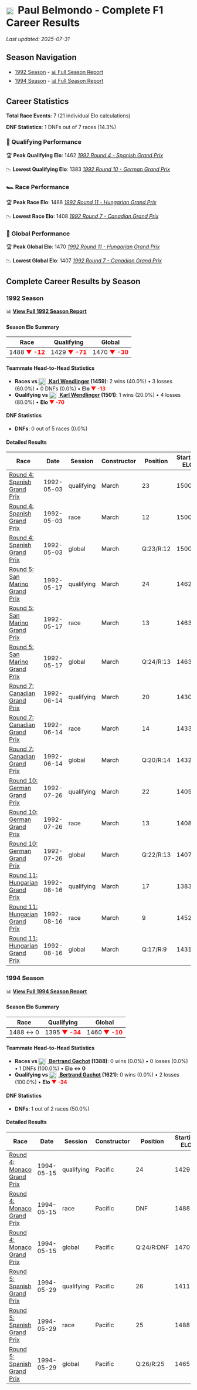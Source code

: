 # <img src="https://upload.wikimedia.org/wikipedia/commons/c/c3/Flag_of_France.svg" alt="France" width="20" height="auto" style="vertical-align: middle; margin-right: 5px;" onerror="this.outerHTML='🇫🇷'; this.style.marginRight='5px';"/> Paul Belmondo - Complete F1 Career Results

*Last updated: 2025-07-31*

## Season Navigation

- [1992 Season](#1992-season) - [📊 Full Season Report](../seasons/1992-season-report)
- [1994 Season](#1994-season) - [📊 Full Season Report](../seasons/1994-season-report)

## Career Statistics

**Total Race Events**: 7 (21 individual Elo calculations)

**DNF Statistics**: 1 DNFs out of 7 races (14.3%)

### 🏁 Qualifying Performance

🏆 **Peak Qualifying Elo**: 1462
   *[1992 Round 4 - Spanish Grand Prix](../seasons/1992-season-report#round-4-spanish-grand-prix)*

📉 **Lowest Qualifying Elo**: 1383
   *[1992 Round 10 - German Grand Prix](../seasons/1992-season-report#round-10-german-grand-prix)*

### 🏎️ Race Performance

🏆 **Peak Race Elo**: 1488
   *[1992 Round 11 - Hungarian Grand Prix](../seasons/1992-season-report#round-11-hungarian-grand-prix)*

📉 **Lowest Race Elo**: 1408
   *[1992 Round 7 - Canadian Grand Prix](../seasons/1992-season-report#round-7-canadian-grand-prix)*

### 🌟 Global Performance

🏆 **Peak Global Elo**: 1470
   *[1992 Round 11 - Hungarian Grand Prix](../seasons/1992-season-report#round-11-hungarian-grand-prix)*

📉 **Lowest Global Elo**: 1407
   *[1992 Round 7 - Canadian Grand Prix](../seasons/1992-season-report#round-7-canadian-grand-prix)*


## Complete Career Results by Season

### 1992 Season

📊 **[View Full 1992 Season Report](../seasons/1992-season-report)**

#### Season Elo Summary

| Race | Qualifying | Global |
|------|------------|--------|
| 1488 **<span style="color: red;">▼ -12</span>** | 1429 **<span style="color: red;">▼ -71</span>** | 1470 **<span style="color: red;">▼ -30</span>** |

#### Teammate Head-to-Head Statistics

- **Races vs [<img src="https://upload.wikimedia.org/wikipedia/commons/4/41/Flag_of_Austria.svg" alt="Austria" width="20" height="auto" style="vertical-align: middle; margin-right: 5px;" onerror="this.outerHTML='🇦🇹'; this.style.marginRight='5px';"/> Karl Wendlinger](karl-wendlinger) (1459)**: 2 wins (40.0%) • 3 losses (60.0%) • 0 DNFs (0.0%) • **Elo **<span style="color: red;">▼ -13</span>****
- **Qualifying vs [<img src="https://upload.wikimedia.org/wikipedia/commons/4/41/Flag_of_Austria.svg" alt="Austria" width="20" height="auto" style="vertical-align: middle; margin-right: 5px;" onerror="this.outerHTML='🇦🇹'; this.style.marginRight='5px';"/> Karl Wendlinger](karl-wendlinger) (1501)**: 1 wins (20.0%) • 4 losses (80.0%) • **Elo **<span style="color: red;">▼ -70</span>****


#### DNF Statistics

- **DNFs**: 0 out of 5 races (0.0%)

#### Detailed Results

| Race | Date | Session | Constructor | Position | Starting ELO | ELO Change | Final ELO | Teammate |
|------|------|---------|-------------|----------|--------------|------------|-----------|----------|
| [Round 4: Spanish Grand Prix](../seasons/1992-season-report#round-4-spanish-grand-prix) | 1992-05-03 | qualifying | March | 23 | 1500 | -38 | 1462 | [<img src="https://upload.wikimedia.org/wikipedia/commons/4/41/Flag_of_Austria.svg" alt="Austria" width="20" height="auto" style="vertical-align: middle; margin-right: 5px;" onerror="this.outerHTML='🇦🇹'; this.style.marginRight='5px';"/> Karl Wendlinger](karl-wendlinger) |
| [Round 4: Spanish Grand Prix](../seasons/1992-season-report#round-4-spanish-grand-prix) | 1992-05-03 | race | March | 12 | 1500 | -37 | 1463 | [<img src="https://upload.wikimedia.org/wikipedia/commons/4/41/Flag_of_Austria.svg" alt="Austria" width="20" height="auto" style="vertical-align: middle; margin-right: 5px;" onerror="this.outerHTML='🇦🇹'; this.style.marginRight='5px';"/> Karl Wendlinger](karl-wendlinger) |
| [Round 4: Spanish Grand Prix](../seasons/1992-season-report#round-4-spanish-grand-prix) | 1992-05-03 | global | March | Q:23/R:12 | 1500 | -37 | 1463 | [<img src="https://upload.wikimedia.org/wikipedia/commons/4/41/Flag_of_Austria.svg" alt="Austria" width="20" height="auto" style="vertical-align: middle; margin-right: 5px;" onerror="this.outerHTML='🇦🇹'; this.style.marginRight='5px';"/> Karl Wendlinger](karl-wendlinger) |
| [Round 5: San Marino Grand Prix](../seasons/1992-season-report#round-5-san-marino-grand-prix) | 1992-05-17 | qualifying | March | 24 | 1462 | -31 | 1430 | [<img src="https://upload.wikimedia.org/wikipedia/commons/4/41/Flag_of_Austria.svg" alt="Austria" width="20" height="auto" style="vertical-align: middle; margin-right: 5px;" onerror="this.outerHTML='🇦🇹'; this.style.marginRight='5px';"/> Karl Wendlinger](karl-wendlinger) |
| [Round 5: San Marino Grand Prix](../seasons/1992-season-report#round-5-san-marino-grand-prix) | 1992-05-17 | race | March | 13 | 1463 | -30 | 1433 | [<img src="https://upload.wikimedia.org/wikipedia/commons/4/41/Flag_of_Austria.svg" alt="Austria" width="20" height="auto" style="vertical-align: middle; margin-right: 5px;" onerror="this.outerHTML='🇦🇹'; this.style.marginRight='5px';"/> Karl Wendlinger](karl-wendlinger) |
| [Round 5: San Marino Grand Prix](../seasons/1992-season-report#round-5-san-marino-grand-prix) | 1992-05-17 | global | March | Q:24/R:13 | 1463 | -30 | 1432 | [<img src="https://upload.wikimedia.org/wikipedia/commons/4/41/Flag_of_Austria.svg" alt="Austria" width="20" height="auto" style="vertical-align: middle; margin-right: 5px;" onerror="this.outerHTML='🇦🇹'; this.style.marginRight='5px';"/> Karl Wendlinger](karl-wendlinger) |
| [Round 7: Canadian Grand Prix](../seasons/1992-season-report#round-7-canadian-grand-prix) | 1992-06-14 | qualifying | March | 20 | 1430 | -26 | 1405 | [<img src="https://upload.wikimedia.org/wikipedia/commons/4/41/Flag_of_Austria.svg" alt="Austria" width="20" height="auto" style="vertical-align: middle; margin-right: 5px;" onerror="this.outerHTML='🇦🇹'; this.style.marginRight='5px';"/> Karl Wendlinger](karl-wendlinger) |
| [Round 7: Canadian Grand Prix](../seasons/1992-season-report#round-7-canadian-grand-prix) | 1992-06-14 | race | March | 14 | 1433 | -25 | 1408 | [<img src="https://upload.wikimedia.org/wikipedia/commons/4/41/Flag_of_Austria.svg" alt="Austria" width="20" height="auto" style="vertical-align: middle; margin-right: 5px;" onerror="this.outerHTML='🇦🇹'; this.style.marginRight='5px';"/> Karl Wendlinger](karl-wendlinger) |
| [Round 7: Canadian Grand Prix](../seasons/1992-season-report#round-7-canadian-grand-prix) | 1992-06-14 | global | March | Q:20/R:14 | 1432 | -25 | 1407 | [<img src="https://upload.wikimedia.org/wikipedia/commons/4/41/Flag_of_Austria.svg" alt="Austria" width="20" height="auto" style="vertical-align: middle; margin-right: 5px;" onerror="this.outerHTML='🇦🇹'; this.style.marginRight='5px';"/> Karl Wendlinger](karl-wendlinger) |
| [Round 10: German Grand Prix](../seasons/1992-season-report#round-10-german-grand-prix) | 1992-07-26 | qualifying | March | 22 | 1405 | -21 | 1383 | [<img src="https://upload.wikimedia.org/wikipedia/commons/4/41/Flag_of_Austria.svg" alt="Austria" width="20" height="auto" style="vertical-align: middle; margin-right: 5px;" onerror="this.outerHTML='🇦🇹'; this.style.marginRight='5px';"/> Karl Wendlinger](karl-wendlinger) |
| [Round 10: German Grand Prix](../seasons/1992-season-report#round-10-german-grand-prix) | 1992-07-26 | race | March | 13 | 1408 | +43 | 1452 | [<img src="https://upload.wikimedia.org/wikipedia/commons/4/41/Flag_of_Austria.svg" alt="Austria" width="20" height="auto" style="vertical-align: middle; margin-right: 5px;" onerror="this.outerHTML='🇦🇹'; this.style.marginRight='5px';"/> Karl Wendlinger](karl-wendlinger) |
| [Round 10: German Grand Prix](../seasons/1992-season-report#round-10-german-grand-prix) | 1992-07-26 | global | March | Q:22/R:13 | 1407 | +24 | 1431 | [<img src="https://upload.wikimedia.org/wikipedia/commons/4/41/Flag_of_Austria.svg" alt="Austria" width="20" height="auto" style="vertical-align: middle; margin-right: 5px;" onerror="this.outerHTML='🇦🇹'; this.style.marginRight='5px';"/> Karl Wendlinger](karl-wendlinger) |
| [Round 11: Hungarian Grand Prix](../seasons/1992-season-report#round-11-hungarian-grand-prix) | 1992-08-16 | qualifying | March | 17 | 1383 | +46 | 1429 | [<img src="https://upload.wikimedia.org/wikipedia/commons/4/41/Flag_of_Austria.svg" alt="Austria" width="20" height="auto" style="vertical-align: middle; margin-right: 5px;" onerror="this.outerHTML='🇦🇹'; this.style.marginRight='5px';"/> Karl Wendlinger](karl-wendlinger) |
| [Round 11: Hungarian Grand Prix](../seasons/1992-season-report#round-11-hungarian-grand-prix) | 1992-08-16 | race | March | 9 | 1452 | +36 | 1488 | [<img src="https://upload.wikimedia.org/wikipedia/commons/4/41/Flag_of_Austria.svg" alt="Austria" width="20" height="auto" style="vertical-align: middle; margin-right: 5px;" onerror="this.outerHTML='🇦🇹'; this.style.marginRight='5px';"/> Karl Wendlinger](karl-wendlinger) |
| [Round 11: Hungarian Grand Prix](../seasons/1992-season-report#round-11-hungarian-grand-prix) | 1992-08-16 | global | March | Q:17/R:9 | 1431 | +39 | 1470 | [<img src="https://upload.wikimedia.org/wikipedia/commons/4/41/Flag_of_Austria.svg" alt="Austria" width="20" height="auto" style="vertical-align: middle; margin-right: 5px;" onerror="this.outerHTML='🇦🇹'; this.style.marginRight='5px';"/> Karl Wendlinger](karl-wendlinger) |

### 1994 Season

📊 **[View Full 1994 Season Report](../seasons/1994-season-report)**

#### Season Elo Summary

| Race | Qualifying | Global |
|------|------------|--------|
| 1488 ↔ 0 | 1395 **<span style="color: red;">▼ -34</span>** | 1460 **<span style="color: red;">▼ -10</span>** |

#### Teammate Head-to-Head Statistics

- **Races vs [<img src="https://upload.wikimedia.org/wikipedia/commons/6/65/Flag_of_Belgium.svg" alt="Belgium" width="20" height="auto" style="vertical-align: middle; margin-right: 5px;" onerror="this.outerHTML='🇧🇪'; this.style.marginRight='5px';"/> Bertrand Gachot](bertrand-gachot) (1388)**: 0 wins (0.0%) • 0 losses (0.0%) • 1 DNFs (100.0%) • **Elo ↔ 0**
- **Qualifying vs [<img src="https://upload.wikimedia.org/wikipedia/commons/6/65/Flag_of_Belgium.svg" alt="Belgium" width="20" height="auto" style="vertical-align: middle; margin-right: 5px;" onerror="this.outerHTML='🇧🇪'; this.style.marginRight='5px';"/> Bertrand Gachot](bertrand-gachot) (1621)**: 0 wins (0.0%) • 2 losses (100.0%) • **Elo **<span style="color: red;">▼ -34</span>****


#### DNF Statistics

- **DNFs**: 1 out of 2 races (50.0%)

#### Detailed Results

| Race | Date | Session | Constructor | Position | Starting ELO | ELO Change | Final ELO | Teammate |
|------|------|---------|-------------|----------|--------------|------------|-----------|----------|
| [Round 4: Monaco Grand Prix](../seasons/1994-season-report#round-4-monaco-grand-prix) | 1994-05-15 | qualifying | Pacific | 24 | 1429 | -18 | 1411 | [<img src="https://upload.wikimedia.org/wikipedia/commons/6/65/Flag_of_Belgium.svg" alt="Belgium" width="20" height="auto" style="vertical-align: middle; margin-right: 5px;" onerror="this.outerHTML='🇧🇪'; this.style.marginRight='5px';"/> Bertrand Gachot](bertrand-gachot) |
| [Round 4: Monaco Grand Prix](../seasons/1994-season-report#round-4-monaco-grand-prix) | 1994-05-15 | race | Pacific | DNF | 1488 | N/A | 1488 | [<img src="https://upload.wikimedia.org/wikipedia/commons/6/65/Flag_of_Belgium.svg" alt="Belgium" width="20" height="auto" style="vertical-align: middle; margin-right: 5px;" onerror="this.outerHTML='🇧🇪'; this.style.marginRight='5px';"/> Bertrand Gachot](bertrand-gachot) |
| [Round 4: Monaco Grand Prix](../seasons/1994-season-report#round-4-monaco-grand-prix) | 1994-05-15 | global | Pacific | Q:24/R:DNF | 1470 | -5 | 1465 | [<img src="https://upload.wikimedia.org/wikipedia/commons/6/65/Flag_of_Belgium.svg" alt="Belgium" width="20" height="auto" style="vertical-align: middle; margin-right: 5px;" onerror="this.outerHTML='🇧🇪'; this.style.marginRight='5px';"/> Bertrand Gachot](bertrand-gachot) |
| [Round 5: Spanish Grand Prix](../seasons/1994-season-report#round-5-spanish-grand-prix) | 1994-05-29 | qualifying | Pacific | 26 | 1411 | -16 | 1395 | [<img src="https://upload.wikimedia.org/wikipedia/commons/6/65/Flag_of_Belgium.svg" alt="Belgium" width="20" height="auto" style="vertical-align: middle; margin-right: 5px;" onerror="this.outerHTML='🇧🇪'; this.style.marginRight='5px';"/> Bertrand Gachot](bertrand-gachot) |
| [Round 5: Spanish Grand Prix](../seasons/1994-season-report#round-5-spanish-grand-prix) | 1994-05-29 | race | Pacific | 25 | 1488 | N/A | 1488 | [<img src="https://upload.wikimedia.org/wikipedia/commons/6/65/Flag_of_Belgium.svg" alt="Belgium" width="20" height="auto" style="vertical-align: middle; margin-right: 5px;" onerror="this.outerHTML='🇧🇪'; this.style.marginRight='5px';"/> Bertrand Gachot](bertrand-gachot) |
| [Round 5: Spanish Grand Prix](../seasons/1994-season-report#round-5-spanish-grand-prix) | 1994-05-29 | global | Pacific | Q:26/R:25 | 1465 | -5 | 1460 | [<img src="https://upload.wikimedia.org/wikipedia/commons/6/65/Flag_of_Belgium.svg" alt="Belgium" width="20" height="auto" style="vertical-align: middle; margin-right: 5px;" onerror="this.outerHTML='🇧🇪'; this.style.marginRight='5px';"/> Bertrand Gachot](bertrand-gachot) |

